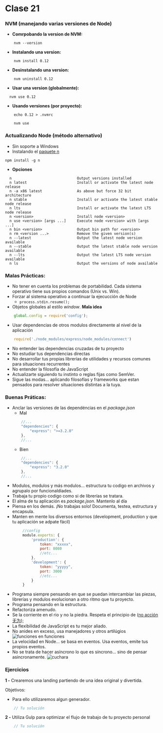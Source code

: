 # Clase 21

### NVM  (manejando varias versiones de Node)

- **Comrpobando la version de NVM:**
```
    nvm --version
```

- **Instalando una version:**
```
    nvm install 0.12
```

- **Desinstalando una version:**
```
    nvm uninstall 0.12
```

- **Usar una version (globalmente):**
```
  nvm use 0.12
```

- **Usando versiones (por proyecto):**
```
    echo 0.12 > .nvmrc
```

```
    nvm use
```


### Actualizando Node (método alternativo)
- Sin soporte a Windows
- Instalando el [paquete n](https://www.npmjs.com/package/n)
```
npm install -g n
```
- **Opciones**
```
  n                              Output versions installed
  n latest                       Install or activate the latest node release
  n -a x86 latest                As above but force 32 bit architecture
  n stable                       Install or activate the latest stable node release
  n lts                          Install or activate the latest LTS node release
  n <version>                    Install node <version>
  n use <version> [args ...]     Execute node <version> with [args ...]
  n bin <version>                Output bin path for <version>
  n rm <version ...>             Remove the given version(s)
  n --latest                     Output the latest node version available
  n --stable                     Output the latest stable node version available
  n --lts                        Output the latest LTS node version available
  n ls                           Output the versions of node available
```



### Malas Prácticas:
- No tener en cuenta los problemas de portabilidad. Cada sistema operativo tiene sus propios comandos (Unix vs. Win).
- Forzar al sistema operativo a continuar la ejecucción de Node
	- `process.stdin.resume();`
- Objetos globales al estilo *window*. **Mala idea**
```javascript
	global.config = require('config');
```
- Usar dependencias de otros modulos directamente al nivel de la aplicación
```javascript
	require('./node_modules/express/node_modules/connect')
```
- No entender las dependencias cruzadas de tu proyecto
- No estudiar tus dependencias directas
- No desarrollar tus propias librerías de utilidades y recursos comunes para situaciones recurrentes
- No entender la filosofía de JavaScript
- Actualizarte siguiendo tu instinto o reglas fijas como SemVer.
- Sigue las modas... aplicando filosofías y frameworks que estan pensados para resolver situaciones distintas a la tuya.





### Buenas Práticas:
- Anclar las versiones de las dependéncias en el *package.json*
	- Mal
	```javascript
		//...
		"dependencies": {
			"express": ">=3.2.0"
		},
		//...
	```
	- Bien
	```javascript
		//...
		"dependencies": {
			"express": "3.2.0"
		},
		//...
	```
- Modulos, modulos y más modulos... estructura tu codigo en archivos y agrupalo por funcionaldiades.
- Trabaja tu propio codigo como si de librerías se tratara.
- El alma de tu aplicación es *package.json*. Mantenlo al día
- Piensa en los demás. ¡No trabajas solo! Documenta, testea, estructura y encapsula.
- Manten en mente los diversos entornos (development, production y que tu aplicación se adpate fácil)
```javascript
		//config
		module.exports: {
			'production': {
				token: "xxxxx",
				port: 8080
				//etc...
			},
			'development': {
				token: "yyyyy",
				port: 3000
				//etc...
			}
		}
```
- Programa siempre pensando en que se puedan intercambiar las piezas, librerías y modulos evolucionan a otro ritmo que tu proyecto.
- Programa pensando en la estructura.
- Refactoriza amenudo.
- Se la corriente en el rio y no la piedra. Respeta el principio de ([no acción 无为](https://www.wikiwand.com/es/Wu_wei));
- La flexibilidad de JavaScript es tu mejor aliado.
- No anides en exceso, usa manejadores y otros artilúgios
![funciones en funciones](https://jordankasper.com/js-testing/images/meme-functions.jpg)
- La velocidad en Node... se basa en eventos. Usa eventos, emite tus propios eventos.
- No se trata de hacer asíncrono lo que es síncrono... sino de pensar asincronamente.
![cuchara](https://i.ytimg.com/vi/huPf4MgPrlI/hqdefault.jpg)


### Ejercicios

**1 -** Crearemos una landing partiendo de una idea original y divertida.

Objetivos:
- Para ello utilizaremos algun generador.

```javascript
	// Tu solución
```

**2 -** Utiliza Gulp para optimizar el flujo de trabajo de tu proyecto personal

```javascript
	// Tu solución
```
